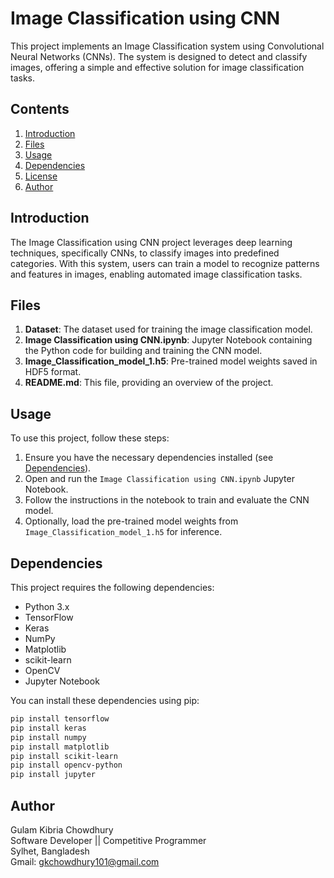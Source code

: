 # Image Classification using CNN

This project implements an Image Classification system using Convolutional Neural Networks (CNNs). The system is designed to detect and classify images, offering a simple and effective solution for image classification tasks.

## Contents

1. [Introduction](#introduction)
2. [Files](#files)
3. [Usage](#usage)
4. [Dependencies](#dependencies)
5. [License](#license)
6. [Author](#author)

## Introduction

The Image Classification using CNN project leverages deep learning techniques, specifically CNNs, to classify images into predefined categories. With this system, users can train a model to recognize patterns and features in images, enabling automated image classification tasks.

## Files

1. **Dataset**: The dataset used for training the image classification model.
2. **Image Classification using CNN.ipynb**: Jupyter Notebook containing the Python code for building and training the CNN model.
3. **Image_Classification_model_1.h5**: Pre-trained model weights saved in HDF5 format.
4. **README.md**: This file, providing an overview of the project.

## Usage

To use this project, follow these steps:

1. Ensure you have the necessary dependencies installed (see [Dependencies](#dependencies)).
2. Open and run the `Image Classification using CNN.ipynb` Jupyter Notebook.
3. Follow the instructions in the notebook to train and evaluate the CNN model.
4. Optionally, load the pre-trained model weights from `Image_Classification_model_1.h5` for inference.

## Dependencies

This project requires the following dependencies:

- Python 3.x
- TensorFlow
- Keras
- NumPy
- Matplotlib
- scikit-learn
- OpenCV
- Jupyter Notebook

You can install these dependencies using pip:

```bash
pip install tensorflow
pip install keras
pip install numpy
pip install matplotlib
pip install scikit-learn
pip install opencv-python
pip install jupyter

```

## Author

Gulam Kibria Chowdhury <br>
Software Developer || Competitive Programmer<br>
Sylhet, Bangladesh<br>
Gmail: gkchowdhury101@gmail.com<br>
